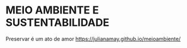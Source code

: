 # MEIO AMBIENTE E SUSTENTABILIDADE
Preservar é um ato de amor
https://julianamay.github.io/meioambiente/

